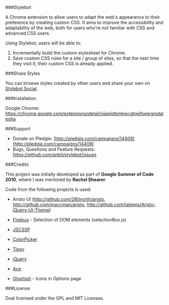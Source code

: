 ###Stylebot

A Chrome extension to allow users to adapt the web's appearance to their preference by creating custom CSS. It aims to improve the accessibility and adaptability of the web, both for users who're not familiar with CSS and advanced CSS users.

Using Stylebot, users will be able to:

1. Incrementally build the custom stylesheet for Chrome.
2. Save custom CSS rules for a site / group of sites, so that the next time they visit it, their custom CSS is already applied.

###Share Styles

You can browse styles created by other users and share your own on [Stylebot Social](http://stylebot.me).

###Installation

Google Chrome: <https://chrome.google.com/extensions/detail/oiaejidbmkiecgbjeifoejpgmdaleoha>

###Support

* Donate on Pledgie: [http://pledgie.com/campaigns/14409](http://pledgie.com/campaigns/14409)
* Bugs, Questions and Feature Requests: <https://github.com/ankit/stylebot/issues>

###Credits

This project was initially developed as part of **Google Summer of Code 2010**, where I was mentored by **Rachel Shearer**.

Code from the following projects is used:

* Aristo UI (<http://github.com/280north/aristo>, <http://github.com/maccman/aristo>, <http://github.com/taitems/Aristo-jQuery-UI-Theme>)
 
* [Firebug](http://www.getfirebug.com) - Selection of DOM elements (selectionBox.js)

* [JSCSSP](http://www.glazman.org/JSCSSP/)

* [ColorPicker](http://www.eyecon.ro/colorpicker/)

* [Tipsy](http://github.com/jaz303/tipsy)

* [jQuery](http://jquery.com/)

* [Ace](http://ace.ajax.org/)

* [Glyphish](http://glyphish.com/) - Icons in Options page

###License

Dual licensed under the GPL and MIT Licenses.